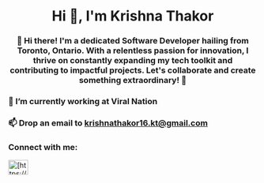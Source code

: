<h1 align="center">Hi 👋, I'm Krishna Thakor</h1>

<h3 align="center">
👋 Hi there! I'm a dedicated Software Developer hailing from Toronto, Ontario. With a relentless passion for innovation, I thrive on constantly expanding my tech toolkit and contributing to impactful projects. Let's collaborate and create something extraordinary! 🚀
</h3>

### 🔭 I’m currently working at **Viral Nation**

### 📫 Drop an email to **krishnathakor16.kt@gmail.com**

### Connect with me:

<p align="left">
<a href="https://ca.linkedin.com/in/thakorkrishna" target="blank"><img align="center" src="https://raw.githubusercontent.com/rahuldkjain/github-profile-readme-generator/master/src/images/icons/Social/linked-in-alt.svg" alt="[https://www.linkedin.com/in/caolan-fanning-1a7229157/](https://ca.linkedin.com/in/thakorkrishna)https://ca.linkedin.com/in/thakorkrishna" height="30" width="40" /></a>
</p>
